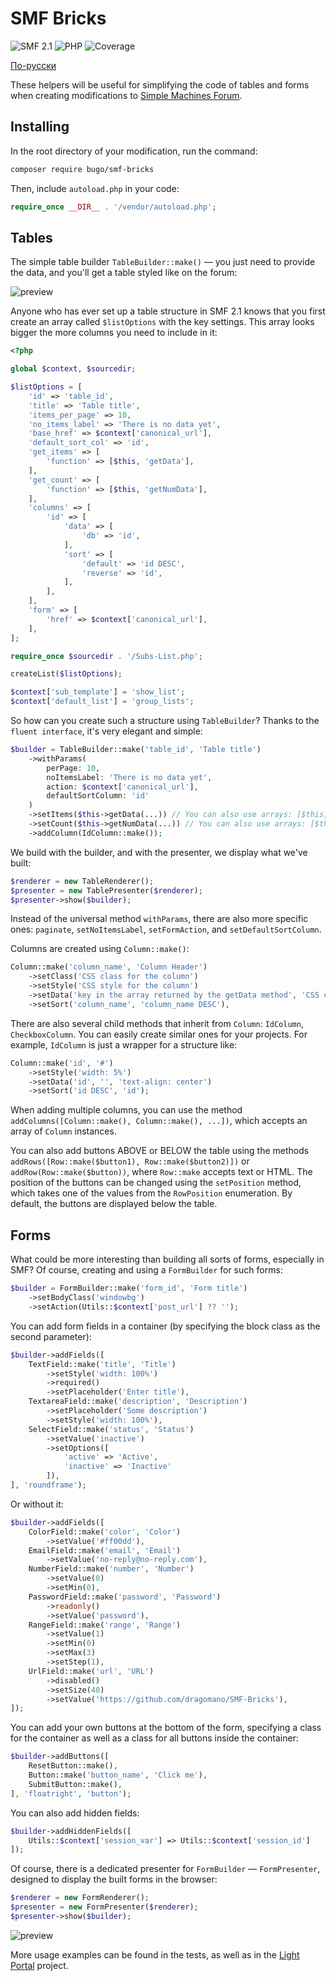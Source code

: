 # SMF Bricks

![SMF 2.1](https://img.shields.io/badge/SMF-2.1-ed6033.svg?style=flat)
![PHP](https://img.shields.io/badge/PHP-^8.1-blue.svg?style=flat)
![Coverage](https://badgen.net/coveralls/c/github/dragomano/SMF-Bricks/main)

[По-русски](README.ru.md)

These helpers will be useful for simplifying the code of tables and forms when creating modifications to [Simple Machines Forum](https://www.simplemachines.org/).

## Installing

In the root directory of your modification, run the command:

```bash
composer require bugo/smf-bricks
```

Then, include `autoload.php` in your code:

```php
require_once __DIR__ . '/vendor/autoload.php';
```

## Tables

The simple table builder `TableBuilder::make()` — you just need to provide the data, and you'll get a table styled like on the forum:

![preview](https://github.com/user-attachments/assets/819fe206-08b6-49d1-983b-1b49c0df4ca8)

Anyone who has ever set up a table structure in SMF 2.1 knows that you first create an array called `$listOptions` with the key settings. This array looks bigger the more columns you need to include in it:

```php
<?php

global $context, $sourcedir;

$listOptions = [
    'id' => 'table_id',
    'title' => 'Table title',
    'items_per_page' => 10,
    'no_items_label' => 'There is no data yet',
    'base_href' => $context['canonical_url'],
    'default_sort_col' => 'id',
    'get_items' => [
        'function' => [$this, 'getData'],
    ],
    'get_count' => [
        'function' => [$this, 'getNumData'],
    ],
    'columns' => [
        'id' => [
            'data' => [
                'db' => 'id',
            ],
            'sort' => [
                'default' => 'id DESC',
                'reverse' => 'id',
            ],
        ],
    ],
    'form' => [
        'href' => $context['canonical_url'],
    ],
];

require_once $sourcedir . '/Subs-List.php';

createList($listOptions);

$context['sub_template'] = 'show_list';
$context['default_list'] = 'group_lists';
```

So how can you create such a structure using `TableBuilder`? Thanks to the `fluent interface`, it's very elegant and simple:

```php
$builder = TableBuilder::make('table_id', 'Table title')
    ->withParams(
        perPage: 10,
        noItemsLabel: 'There is no data yet',
        action: $context['canonical_url'],
        defaultSortColumn: 'id'
    )
    ->setItems($this->getData(...)) // You can also use arrays: [$this, 'getData']
    ->setCount($this->getNumData(...)) // You can also use arrays: [$this, 'getNumData']
    ->addColumn(IdColumn::make());
```

We build with the builder, and with the presenter, we display what we've built:

```php
$renderer = new TableRenderer();
$presenter = new TablePresenter($renderer);
$presenter->show($builder);
```

Instead of the universal method `withParams`, there are also more specific ones: `paginate`, `setNoItemsLabel`, `setFormAction`, and `setDefaultSortColumn`.

Columns are created using `Column::make()`:

```php
Column::make('column_name', 'Column Header')
    ->setClass('CSS class for the column')
    ->setStyle('CSS style for the column')
    ->setData('key in the array returned by the getData method', 'CSS class for the data cell')
    ->setSort('column_name', 'column_name DESC'),
```

There are also several child methods that inherit from `Column`: `IdColumn`, `CheckboxColumn`. You can easily create similar ones for your projects. For example, `IdColumn` is just a wrapper for a structure like:

```php
Column::make('id', '#')
    ->setStyle('width: 5%')
    ->setData('id', '', 'text-align: center')
    ->setSort('id DESC', 'id');
```

When adding multiple columns, you can use the method `addColumns([Column::make(), Column::make(), ...])`, which accepts an array of `Column` instances.

You can also add buttons ABOVE or BELOW the table using the methods `addRows([Row::make($button1), Row::make($button2)])` or `addRow(Row::make($button))`, where `Row::make` accepts text or HTML. The position of the buttons can be changed using the `setPosition` method, which takes one of the values from the `RowPosition` enumeration. By default, the buttons are displayed below the table.

## Forms

What could be more interesting than building all sorts of forms, especially in SMF? Of course, creating and using a `FormBuilder` for such forms:

```php
$builder = FormBuilder::make('form_id', 'Form title')
	->setBodyClass('windowbg')
    ->setAction(Utils::$context['post_url'] ?? '');
```

You can add form fields in a container (by specifying the block class as the second parameter):

```php
$builder->addFields([
    TextField::make('title', 'Title')
        ->setStyle('width: 100%')
        ->required()
        ->setPlaceholder('Enter title'),
    TextareaField::make('description', 'Description')
        ->setPlaceholder('Some description')
        ->setStyle('width: 100%'),
    SelectField::make('status', 'Status')
        ->setValue('inactive')
        ->setOptions([
            'active' => 'Active',
            'inactive' => 'Inactive'
        ]),
], 'roundframe');
```

Or without it:

```php
$builder->addFields([
    ColorField::make('color', 'Color')
        ->setValue('#ff00dd'),
    EmailField::make('email', 'Email')
        ->setValue('no-reply@no-reply.com'),
    NumberField::make('number', 'Number')
        ->setValue(0)
        ->setMin(0),
    PasswordField::make('password', 'Password')
        ->readonly()
        ->setValue('password'),
    RangeField::make('range', 'Range')
        ->setValue(1)
        ->setMin(0)
        ->setMax(3)
        ->setStep(1),
    UrlField::make('url', 'URL')
        ->disabled()
        ->setSize(40)
        ->setValue('https://github.com/dragomano/SMF-Bricks'),
]);
```

You can add your own buttons at the bottom of the form, specifying a class for the container as well as a class for all buttons inside the container:

```php
$builder->addButtons([
    ResetButton::make(),
    Button::make('button_name', 'Click me'),
    SubmitButton::make(),
], 'floatright', 'button');
```

You can also add hidden fields:

```php
$builder->addHiddenFields([
    Utils::$context['session_var'] => Utils::$context['session_id']
]);
```

Of course, there is a dedicated presenter for `FormBuilder` — `FormPresenter`, designed to display the built forms in the browser:

```php
$renderer = new FormRenderer();
$presenter = new FormPresenter($renderer);
$presenter->show($builder);
```

![preview](https://github.com/user-attachments/assets/c326e937-f11d-443c-ab96-a4b489a69dbb)

More usage examples can be found in the tests, as well as in the [Light Portal](https://github.com/dragomano/Light-Portal/tree/master/src/Sources/LightPortal) project.
